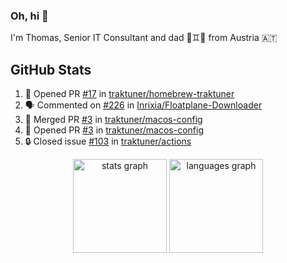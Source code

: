 ### Oh, hi 👋

I'm Thomas, Senior IT Consultant and dad 👶♊️👶 from Austria 🇦🇹

<!--
**traktuner/traktuner** is a ✨ _special_ ✨ repository because its `README.md` (this file) appears on your GitHub profile.

Here are some ideas to get you started:

- 🔭 I’m currently working on ...
- 🌱 I’m currently learning ...
- 👯 I’m looking to collaborate on ...
- 🤔 I’m looking for help with ...
- 💬 Ask me about ...
- 📫 How to reach me: ...
- 😄 Pronouns: ...
- ⚡ Fun fact: ...
-->

</div>

## GitHub Stats
<!--START_SECTION:activity-->
1. 💪 Opened PR [#17](https://github.com/traktuner/homebrew-traktuner/pull/17) in [traktuner/homebrew-traktuner](https://github.com/traktuner/homebrew-traktuner)
2. 🗣 Commented on [#226](https://github.com/Inrixia/Floatplane-Downloader/issues/226#issuecomment-2955297290) in [Inrixia/Floatplane-Downloader](https://github.com/Inrixia/Floatplane-Downloader)
3. 🎉 Merged PR [#3](https://github.com/traktuner/macos-config/pull/3) in [traktuner/macos-config](https://github.com/traktuner/macos-config)
4. 💪 Opened PR [#3](https://github.com/traktuner/macos-config/pull/3) in [traktuner/macos-config](https://github.com/traktuner/macos-config)
5. 🔒 Closed issue [#103](https://github.com/traktuner/actions/issues/103) in [traktuner/actions](https://github.com/traktuner/actions)
<!--END_SECTION:activity-->

<div align="center">
  <img src="https://github-readme-stats.vercel.app/api?username=traktuner&hide_title=false&hide_rank=false&show_icons=true&include_all_commits=true&count_private=true&disable_animations=false&theme=dracula&locale=en&hide_border=false&order=1" height="150" alt="stats graph"  />
  <img src="https://github-readme-stats.vercel.app/api/top-langs?username=traktuner&locale=en&hide_title=false&layout=compact&card_width=320&langs_count=5&theme=dracula&hide_border=false&order=2" height="150" alt="languages graph"  />
</div>
